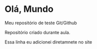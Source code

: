 # Olá, Mundo
 Meu repositório de teste Git/Github

 Repositório criado durante aula.
 
 Essa linha eu adicionei diretamnete no site
 
